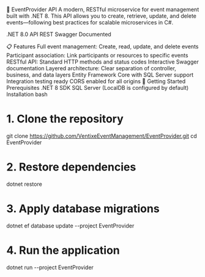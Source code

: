 🎉 EventProvider API
A modern, RESTful microservice for event management built with .NET 8.
This API allows you to create, retrieve, update, and delete events—following best practices for scalable microservices in C#.

.NET 8.0 API REST Swagger Documented

📋 Features
Full event management: Create, read, update, and delete events
Participant association: Link participants or resources to specific events
RESTful API: Standard HTTP methods and status codes
Interactive Swagger documentation
Layered architecture: Clear separation of controller, business, and data layers
Entity Framework Core with SQL Server support
Integration testing ready
CORS enabled for all origins
🚀 Getting Started
Prerequisites
.NET 8 SDK
SQL Server (LocalDB is configured by default)
Installation
bash
# 1. Clone the repository
git clone https://github.com/VentixeEventManagement/EventProvider.git
cd EventProvider

# 2. Restore dependencies
dotnet restore

# 3. Apply database migrations
dotnet ef database update --project EventProvider

# 4. Run the application
dotnet run --project EventProvider
